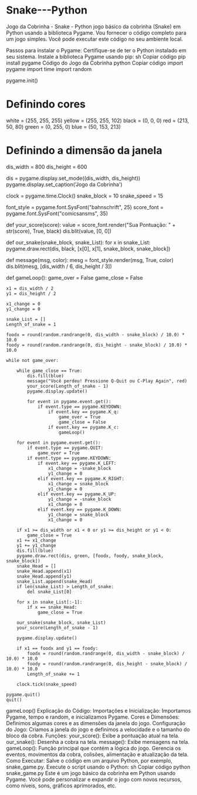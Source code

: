 # Snake---Python
Jogo da Cobrinha - Snake - Python
 jogo básico da cobrinha (Snake) em Python usando a biblioteca Pygame. Vou fornecer o código completo para um jogo simples. Você pode executar este código no seu ambiente local.

Passos para instalar o Pygame:
Certifique-se de ter o Python instalado em seu sistema.
Instale a biblioteca Pygame usando pip:
sh
Copiar código
pip install pygame
Código do Jogo da Cobrinha
python
Copiar código
import pygame
import time
import random

pygame.init()

# Definindo cores
white = (255, 255, 255)
yellow = (255, 255, 102)
black = (0, 0, 0)
red = (213, 50, 80)
green = (0, 255, 0)
blue = (50, 153, 213)

# Definindo a dimensão da janela
dis_width = 800
dis_height = 600

dis = pygame.display.set_mode((dis_width, dis_height))
pygame.display.set_caption('Jogo da Cobrinha')

clock = pygame.time.Clock()
snake_block = 10
snake_speed = 15

font_style = pygame.font.SysFont("bahnschrift", 25)
score_font = pygame.font.SysFont("comicsansms", 35)

def your_score(score):
    value = score_font.render("Sua Pontuação: " + str(score), True, black)
    dis.blit(value, [0, 0])

def our_snake(snake_block, snake_List):
    for x in snake_List:
        pygame.draw.rect(dis, black, [x[0], x[1], snake_block, snake_block])

def message(msg, color):
    mesg = font_style.render(msg, True, color)
    dis.blit(mesg, [dis_width / 6, dis_height / 3])

def gameLoop():
    game_over = False
    game_close = False

    x1 = dis_width / 2
    y1 = dis_height / 2

    x1_change = 0
    y1_change = 0

    snake_List = []
    Length_of_snake = 1

    foodx = round(random.randrange(0, dis_width - snake_block) / 10.0) * 10.0
    foody = round(random.randrange(0, dis_height - snake_block) / 10.0) * 10.0

    while not game_over:

        while game_close == True:
            dis.fill(blue)
            message("Você perdeu! Pressione Q-Quit ou C-Play Again", red)
            your_score(Length_of_snake - 1)
            pygame.display.update()

            for event in pygame.event.get():
                if event.type == pygame.KEYDOWN:
                    if event.key == pygame.K_q:
                        game_over = True
                        game_close = False
                    if event.key == pygame.K_c:
                        gameLoop()

        for event in pygame.event.get():
            if event.type == pygame.QUIT:
                game_over = True
            if event.type == pygame.KEYDOWN:
                if event.key == pygame.K_LEFT:
                    x1_change = -snake_block
                    y1_change = 0
                elif event.key == pygame.K_RIGHT:
                    x1_change = snake_block
                    y1_change = 0
                elif event.key == pygame.K_UP:
                    y1_change = -snake_block
                    x1_change = 0
                elif event.key == pygame.K_DOWN:
                    y1_change = snake_block
                    x1_change = 0

        if x1 >= dis_width or x1 < 0 or y1 >= dis_height or y1 < 0:
            game_close = True
        x1 += x1_change
        y1 += y1_change
        dis.fill(blue)
        pygame.draw.rect(dis, green, [foodx, foody, snake_block, snake_block])
        snake_Head = []
        snake_Head.append(x1)
        snake_Head.append(y1)
        snake_List.append(snake_Head)
        if len(snake_List) > Length_of_snake:
            del snake_List[0]

        for x in snake_List[:-1]:
            if x == snake_Head:
                game_close = True

        our_snake(snake_block, snake_List)
        your_score(Length_of_snake - 1)

        pygame.display.update()

        if x1 == foodx and y1 == foody:
            foodx = round(random.randrange(0, dis_width - snake_block) / 10.0) * 10.0
            foody = round(random.randrange(0, dis_height - snake_block) / 10.0) * 10.0
            Length_of_snake += 1

        clock.tick(snake_speed)

    pygame.quit()
    quit()

gameLoop()
Explicação do Código:
Importações e Inicialização: Importamos Pygame, tempo e random, e inicializamos Pygame.
Cores e Dimensões: Definimos algumas cores e as dimensões da janela do jogo.
Configuração do Jogo: Criamos a janela do jogo e definimos a velocidade e o tamanho do bloco da cobra.
Funções:
your_score(): Exibe a pontuação atual na tela.
our_snake(): Desenha a cobra na tela.
message(): Exibe mensagens na tela.
gameLoop(): Função principal que contém a lógica do jogo. Gerencia os eventos, movimentos da cobra, colisões, alimentação e atualização da tela.
Como Executar:
Salve o código em um arquivo Python, por exemplo, snake_game.py.
Execute o script usando o Python:
sh
Copiar código
python snake_game.py
Este é um jogo básico da cobrinha em Python usando Pygame. Você pode personalizar e expandir o jogo com novos recursos, como níveis, sons, gráficos aprimorados, etc.
